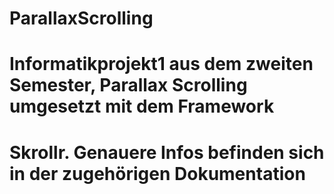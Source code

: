 # ParallaxScrolling
# Informatikprojekt1 aus dem zweiten Semester, Parallax Scrolling umgesetzt mit dem Framework
# Skrollr. Genauere Infos befinden sich in der zugehörigen Dokumentation
